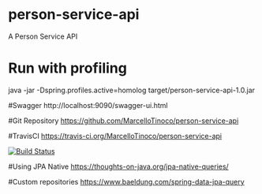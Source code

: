 # person-service-api
A Person Service API

# Run with profiling
java -jar -Dspring.profiles.active=homolog target/person-service-api-1.0.jar

#Swagger
http://localhost:9090/swagger-ui.html

#Git Repository
https://github.com/MarcelloTinoco/person-service-api

#TravisCI
https://travis-ci.org/MarcelloTinoco/person-service-api

[![Build Status](https://travis-ci.org/MarcelloTinoco/person-service-api.svg?branch=master)](https://travis-ci.org/MarcelloTinoco/person-service-api)


#Using JPA Native
https://thoughts-on-java.org/jpa-native-queries/

#Custom repositories
https://www.baeldung.com/spring-data-jpa-query
